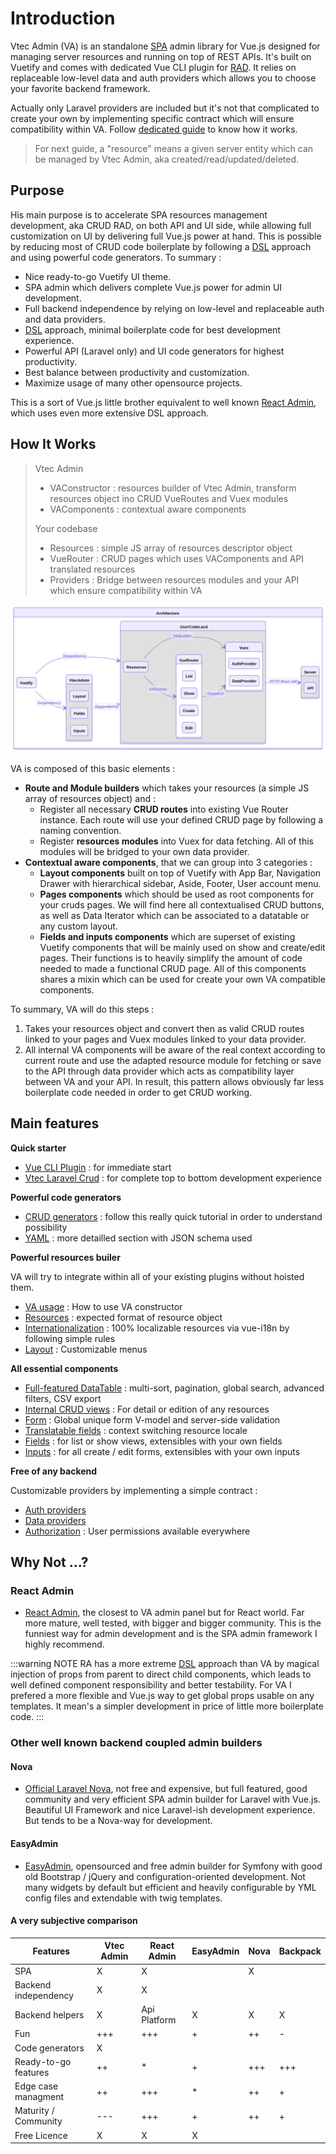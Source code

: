 # Introduction

Vtec Admin (VA) is an standalone [SPA](https://en.wikipedia.org/wiki/Single-page_application) admin library for Vue.js designed for managing server resources and running on top of REST APIs. It's built on Vuetify and comes with dedicated Vue CLI plugin for [RAD](https://en.wikipedia.org/wiki/Rapid_application_development). It relies on replaceable low-level data and auth providers which allows you to choose your favorite backend framework.

Actually only Laravel providers are included but it's not that complicated to create your own by implementing specific contract which will ensure compatibility within VA. Follow [dedicated guide](data-providers.md) to know how it works.

> For next guide, a "resource" means a given server entity which can be managed by Vtec Admin, aka created/read/updated/deleted.

## Purpose

His main purpose is to accelerate SPA resources management development, aka CRUD RAD, on both API and UI side, while allowing full customization on UI by delivering full Vue.js power at hand. This is possible by reducing most of CRUD code boilerplate by following a [DSL](https://en.wikipedia.org/wiki/Domain-specific_language) approach and using powerful code generators. To summary :

* Nice ready-to-go Vuetify UI theme.
* SPA admin which delivers complete Vue.js power for admin UI development.
* Full backend independence by relying on low-level and replaceable auth and data providers.
* [DSL](https://en.wikipedia.org/wiki/Domain-specific_language) approach, minimal boilerplate code for best development experience.
* Powerful API (Laravel only) and UI code generators for highest productivity.
* Best balance between productivity and customization.
* Maximize usage of many other opensource projects.

This is a sort of Vue.js little brother equivalent to well known [React Admin](https://github.com/marmelab/react-admin/), which uses even more extensive DSL approach.

## How It Works

> Vtec Admin
>
> * VAConstructor : resources builder of Vtec Admin, transform resources object ino CRUD VueRoutes and Vuex modules
> * VAComponents : contextual aware components
>
> Your codebase
>
> * Resources : simple JS array of resources descriptor object
> * VueRouter : CRUD pages which uses VAComponents and API translated resources
> * Providers : Bridge between resources modules and your API which ensure compatibility within VA

![Architecture](/diagrams/architecture.svg)

VA is composed of this basic elements :

* **Route and Module builders** which takes your resources (a simple JS array of resources object) and :
  * Register all necessary **CRUD routes** into existing Vue Router instance. Each route will use your defined CRUD page by following a naming convention.
  * Register **resources modules** into Vuex for data fetching. All of this modules will be bridged to your own data provider.
* **Contextual aware components**, that we can group into 3 categories :
  * **Layout components** built on top of Vuetify with App Bar, Navigation Drawer with hierarchical sidebar, Aside, Footer, User account menu.
  * **Pages components** which should be used as root components for your cruds pages. We will find here all contextualised CRUD buttons, as well as Data Iterator which can be associated to a datatable or any custom layout.
  * **Fields and inputs components** which are superset of existing Vuetify components that will be mainly used on show and create/edit pages. Their functions is to heavily simplify the amount of code needed to made a functional CRUD page. All of this components shares a mixin which can be used for create your own VA compatible components.

To summary, VA will do this steps :

1. Takes your resources object and convert then as valid CRUD routes linked to your pages and Vuex modules linked to your data provider.
2. All internal VA components will be aware of the real context according to current route and use the adapted resource module for fetching or save to the API through data provider which acts as compatibility layer between VA and your API. In result, this pattern allows obviously far less boilerplate code needed in order to get CRUD working.

## Main features

**Quick starter**

* [Vue CLI Plugin](getting-started.md) : for immediate start
* [Vtec Laravel Crud](laravel.md) : for complete top to bottom development experience

**Powerful code generators**

* [CRUD generators](tutorial.md) : follow this really quick tutorial in order to understand possibility
* [YAML](generators.md) : more detailled section with JSON schema used

**Powerful resources builer**

VA will try to integrate within all of your existing plugins without hoisted them.

* [VA usage](admin.md) : How to use VA constructor
* [Resources](resources.md) : expected format of resource object
* [Internationalization](i18n.md) : 100% localizable resources via vue-i18n by following simple rules
* [Layout](crud/layout.md) : Customizable menus

**All essential components**

* [Full-featured DataTable](crud/list.md) : multi-sort, pagination, global search, advanced filters, CSV export
* [Internal CRUD views](crud/show.md) : For detail or edition of any resources
* [Form](crud/form.md) : Global unique form V-model and server-side validation
* [Translatable fields](crud/show.md#translatable) : context switching resource locale
* [Fields](components/fields.md) : for list or show views, extensibles with your own fields
* [Inputs](components/inputs.md) : for all create / edit forms, extensibles with your own inputs

**Free of any backend**

Customizable providers by implementing a simple contract :

* [Auth providers](authentication.md)
* [Data providers](data-providers.md)
* [Authorization](authorization.md) : User permissions available everywhere

## Why Not ...?

### React Admin

* [React Admin](https://github.com/marmelab/react-admin/), the closest to VA admin panel but for React world. Far more mature, well tested, with bigger and bigger community. This is the funniest way for admin development and is the SPA admin framework I highly recommend.

:::warning NOTE
RA has a more extreme [DSL](https://en.wikipedia.org/wiki/Domain-specific_language) approach than VA by magical injection of props from parent to direct child components, which leads to well defined component responsibility and better testability. For VA I prefered a more flexible and Vue.js way to get global props usable on any templates. It mean's a simpler development in price of little more boilerplate code.
:::

### Other well known backend coupled admin builders

#### Nova

* [Official Laravel Nova](https://nova.laravel.com/), not free and expensive, but full featured, good community and very efficient SPA admin builder for Laravel with Vue.js. Beautiful UI Framework and nice Laravel-ish development experience. But tends to be a Nova-way for development.

#### EasyAdmin

* [EasyAdmin](https://github.com/EasyCorp/EasyAdminBundle), opensourced and free admin builder for Symfony with good old Bootstrap / jQuery and configuration-oriented development. Not many widgets by default but efficient and heavily configurable by YML config files and extendable with twig templates.

#### A very subjective comparison

| Features             | Vtec Admin | React Admin  | EasyAdmin | Nova | Backpack |
| -------------------- | ---------- | ------------ | --------- | ---- | -------- |
| SPA                  | X          | X            |           | X    |          |
| Backend independency | X          | X            |           |      |          |
| Backend helpers      | X          | Api Platform | X         | X    | X        |
| Fun                  | +++        | +++          | +         | ++   | -        |
| Code generators      | X          |              |           |      |          |
| Ready-to-go features | ++         | *            | +         | +++  | +++      |
| Edge case managment  | ++         | +++          | *         | ++   | +        |
| Maturity / Community | ---        | +++          | +         | ++   | +        |
| Free Licence         | X          | X            | X         |      |          |
